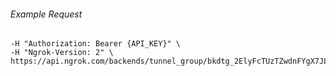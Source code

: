 
###### Example Request
```curl \
-H "Authorization: Bearer {API_KEY}" \
-H "Ngrok-Version: 2" \
https://api.ngrok.com/backends/tunnel_group/bkdtg_2ElyFcTUzTZwdnFYgX7JL3q6zot
